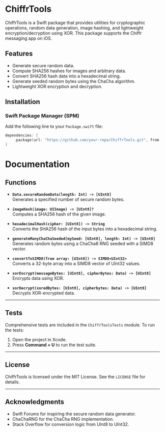 # ChiffrTools

ChiffrTools is a Swift package that provides utilities for cryptographic operations, random data generation, image hashing, and lightweight encryption/decryption using XOR. This package supports the Chiffr messaging app on iOS.

## Features

- Generate secure random data.
- Compute SHA256 hashes for images and arbitrary data.
- Convert SHA256 hash data into a hexadecimal string.
- Generate seeded random bytes using the ChaCha algorithm.
- Lightweight XOR encryption and decryption.

## Installation

### Swift Package Manager (SPM)

Add the following line to your `Package.swift` file:

```swift
dependencies: [
    .package(url: "https://github.com/your-repo/ChiffrTools.git", from: "1.0.0")
]
```

# Documentation

## Functions

- **`Data.secureRandomData(length: Int) -> [UInt8]`**  
  Generates a specified number of secure random bytes.

- **`imageHash(image: UIImage) -> [UInt8]?`**  
  Computes a SHA256 hash of the given image.

- **`hexadecimalHash(cipher: [UInt8]) -> String`**  
  Converts the SHA256 hash of the input bytes into a hexadecimal string.

- **`generateManyChaChaSeeded(mySeed: [UInt8], length: Int) -> [UInt8]`**  
  Generates random bytes using a ChaCha8 RNG seeded with a SIMD8 vector.

- **`convertToSIMD8(from array: [UInt8]) -> SIMD8<UInt32>`**  
  Converts a 32-byte array into a SIMD8 vector of UInt32 values.

- **`xorEncrypt(messageBytes: [UInt8], cipherBytes: Data) -> [UInt8]`**  
  Encrypts data using XOR.

- **`xorDecrypt(xoredBytes: [UInt8], cipherbytes: Data) -> [UInt8]`**  
  Decrypts XOR-encrypted data.

---

## Tests

Comprehensive tests are included in the `ChiffrToolsTests` module. To run the tests:

1. Open the project in Xcode.  
2. Press **Command + U** to run the test suite.
 
___

## License

ChiffrTools is licensed under the MIT License. See the `LICENSE` file for details.

---

## Acknowledgments

- Swift Forums for inspiring the secure random data generator.  
- ChaChaRNG for the ChaCha RNG implementation.  
- Stack Overflow for conversion logic from UInt8 to UInt32.

